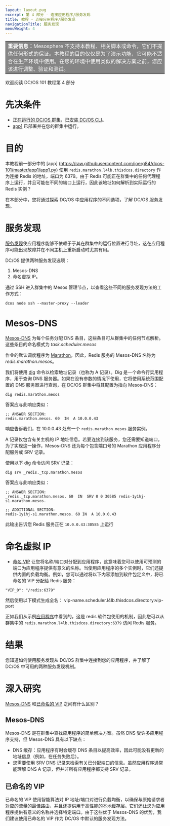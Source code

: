 ```yaml
---
layout: layout.pug
excerpt: 第 4 部分 - 连接应用程序/服务发现
title: 教程 - 连接应用程序/服务发现
navigationTitle: 服务发现
menuWeight: 4
---
```


<table class=“table” bgcolor=#858585>
<tr> 
  <td align=justify style=color:white><strong>重要信息：</strong>Mesosphere 不支持本教程、相关脚本或命令，它们不提供任何形式的保证。本教程的目的仅仅是为了演示功能，它可能不适合在生产环境中使用。在您的环境中使用类似的解决方案之前，您应该进行调整、验证和测试。</td> 
</tr> 
</table>

欢迎阅读 DC/OS 101 教程第 4 部分


# 先决条件
* [正在运行的 DC/OS 群集](/cn/1.11/tutorials/dcos-101/cli/)，[已安装 DC/OS CLI](/cn/1.11/tutorials/dcos-101/cli/)。
* [app1](/cn/1.11/tutorials/dcos-101/app1/) 已部署并在您的群集中运行。


# 目的
本教程前一部分中的 [app] (https://raw.githubusercontent.com/joerg84/dcos-101/master/app1/app1.py) 使用 `redis.marathon.l4lb.thisdcos.directory` 作为连接 Redis 的地址，端口为 6379。由于 Redis 可能正在群集中的任何代理程序上运行，并且可能在不同的端口上运行，因此该地址如何解析到实际运行的 Redis 实例？

在本部分中，您将通过探索 DC/OS 中应用程序的不同选项，了解 DC/OS 服务发现。

# 服务发现
 [服务发现](/cn/1.11/networking/)使应用程序能够不依赖于于其在群集中的运行位置进行寻址，这在应用程序可能出现故障并在不同主机上重新启动时尤其有用。

 DC/OS 提供两种服务发现选项：

 1. Mesos-DNS
 1. 命名虚拟 IP。


通过 SSH 进入群集中的 Mesos 管理节点，以查看这些不同的服务发现方法的工作方式：

`dcos node ssh --master-proxy --leader`

# Mesos-DNS

 [Mesos-DNS](/cn/1.11/networking/mesos-dns/) 为每个任务分配 DNS 条目，这些条目可从群集中的任何节点解析。这些条目的命名模式为 *task.scheduler.mesos*

 作业的默认调度程序为 [Marathon](/cn/1.11/overview/architecture/components/#marathon)，因此，Redis 服务的 Mesos-DNS 名称为 *redis.marathon.mesos*。

 我们将使用 [dig](https://linux.die.net/man/1/dig) 命令以检索地址记录（也称为 A 记录）。Dig 是一个命令行实用程序，用于查询 DNS 服务器。如果在没有参数的情况下使用，它将使用系统范围配置的 DNS 服务器进行查询，在 DC/OS 群集中将其配置为指向 Mesos-DNS：

  `dig redis.marathon.mesos`

 答案应与此响应类似：

  ```
  ;; ANSWER SECTION:
  redis.marathon.mesos. 60  IN  A 10.0.0.43
  ```

 响应告诉我们，在 10.0.0.43 处有一个 `redis.marathon.mesos` 服务实例。

 A 记录仅包含有关主机的 IP 地址信息。若要连接到该服务，您还需要知道端口。为了实现这一操作，Mesos-DNS 还为每个包含端口号的 Marathon 应用程序分配服务或 SRV 记录。

 使用以下 dig 命令访问 SRV 记录：

  `dig srv _redis._tcp.marathon.mesos`

 答案应与此响应类似：

  ```
  ;; ANSWER SECTION:
  _redis._tcp.marathon.mesos. 60  IN  SRV 0 0 30585 redis-1y1hj-s1.marathon.mesos.

  ;; ADDITIONAL SECTION:
  redis-1y1hj-s1.marathon.mesos. 60 IN  A 10.0.0.43
  ```

 此输出告诉您 Redis 服务正在 `10.0.0.43:30585` 上运行

# 命名虚拟 IP

 * [命名 VIP](/cn/1.11/networking/load-balancing-vips/) 让您将名称/端口对分配到应用程序，这意味着您可以使用可预测的端口为应用程序提供有意义的名称。当使用应用程序的多个实例时，它们还提供内置的负载均衡。例如，您可以通过将以下内容添加到软件包定义中，将已命名的 VIP 分配给 Redis 服务：

  ```
  "VIP_0": "/redis:6379"
  ```

 然后使用以下模式生成全名：
 vip-name.scheduler.l4lb.thisdcos.directory:vip-port

 正如我们从示例[应用程序](https://raw.githubusercontent.com/joerg84/dcos-101/master/app1/app1.py)中看到的，这是 redis 软件包使用的机制，因此您可以从群集中的 `redis.marathon.l4lb.thisdcos.directory:6379` 访问 Redis 服务。

# 结果
您知道如何使用服务发现从 DC/OS 群集中连接到您的应用程序，并了解了 DC/OS 中可用的两种服务发现机制。

# 深入研究
[Mesos-DNS](#mesos-dns) 和[已命名的 VIP](#named-vips) 之间有什么区别？

## Mesos-DNS
Mesos-DNS 是在群集中查找应用程序的简单解决方案。虽然 DNS 受许多应用程序支持，但 Mesos-DNS 具有以下缺点：

 * DNS 缓存：应用程序有时会缓存 DNS 条目以提高效率，因此可能没有更新的地址信息（例如，在任务失败后）。
 * 您需要使用 SRV DNS 记录来检索有关已分配端口的信息。虽然应用程序通常能理解 DNS A 记录，但并非所有应用程序都支持 SRV 记录。


## 已命名的 VIP
已命名的 VIP 使用智能算法对 IP 地址/端口对进行负载均衡，以确保与原始请求者对应的流量的最佳路由，并且还提供用于高性能的本地缓存层。它们还让您为应用程序提供有意义的名称并选择特定端口。由于这些优于 Mesos-DNS 的优势，我们建议使用已命名的 VIP 作为 DC/OS 中默认的服务发现方法。
